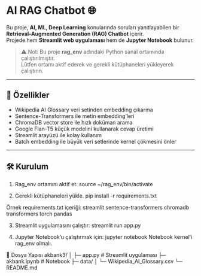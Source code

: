 # AI RAG Chatbot 🌐

Bu proje, **AI, ML, Deep Learning** konularında soruları yanıtlayabilen bir **Retrieval-Augmented Generation (RAG) Chatbot** içerir.  
Projede hem **Streamlit web uygulaması** hem de **Jupyter Notebook** bulunur.

> ⚠️ Not: Bu proje **rag_env** adındaki Python sanal ortamında çalıştırılmıştır.  
> Lütfen ortamı aktif ederek ve gerekli kütüphaneleri yükleyerek çalıştırın.

---

## 🚀 Özellikler

- Wikipedia AI Glossary veri setinden embedding çıkarma
- Sentence-Transformers ile metin embedding’leri
- ChromaDB vector store ile hızlı doküman arama
- Google Flan-T5 küçük modelini kullanarak cevap üretimi
- Streamlit arayüzü ile kolay kullanım
- Batch embedding ile büyük veri setlerinde kernel çökmesini önler

---

## 🛠️ Kurulum

1. Rag_env ortamını aktif et:
source ~/rag_env/bin/activate



2. Gerekli kütüphaneleri yükle.
pip install -r requirements.txt

Örnek requirements.txt içeriği:
streamlit
sentence-transformers
chromadb
transformers
torch
pandas


3. Streamlit uygulamasını çalıştır:
streamlit run app.py

4. Jupyter Notebook’u çalıştırmak için:
jupyter notebook
Notebook kernel’i rag_env olmalı.


📁 Dosya Yapısı
akbank3/
│
├─ app.py               # Streamlit uygulaması
├─ akbank.ipynb         # Notebook
├─ data/
│   └─ Wikipedia_AI_Glossary.csv
└─ README.md
